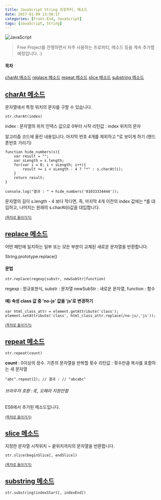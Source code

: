 ```yaml
---
title: JavaScript String 프로퍼티, 메소드
date: 2017-01-09 13:58:17
categories: [Front-End, JavaScript]
tags: [JavaScript, String]
---
```


![JavaScript](/image/js.png)

> Free Project를 진행하면서 자주 사용하는 프로퍼티, 메소드 등을 계속 추가할 예정입니다. :)

#### 목차
[charAt 메소드](#charAt-메소드)
[replace 메소드](#replace-메소드)
[repeat 메소드](#repeat-메소드)
[slice 메소드](#slice-메소드)
[substring 메소드](#substring-메소드)

## [charAt 메소드](https://developer.mozilla.org/ko/docs/Web/JavaScript/Reference/Global_Objects/String/charAt)
문자열에서 특정 위치의 문자를 구할 수 있습니다.

```
str.charAt(index)
```
index : 문자열의 위치 인덱스 값으로 0부터 시작
리턴값 : index 위치의 문자

알고리즘 코드에 올린 내용입니다.
마지막 번호 4개를 제외하고 *로 보이게 하기 (핸드폰번호 가리기)
```
function hide_numbers(s){
	var result = "";
	var sLength = s.length;
	for(var i = 0; i < sLength; i++){
		result += i < sLength - 4 ? "*" : s.charAt(i);
	}
	return result;
}

console.log("결과 : " + hide_numbers('01033334444'));
```

문자열의 길이 s.length - 4 보다 작다면, 즉, 마지막 4개 이전의 index 값에는 *를 대입하고, 나머지는 원래의 s.charAt(i)값을 대입합니다.

<sup>[(목차로 돌아가기)](#목차)</sup>

## [replace 메소드](https://developer.mozilla.org/en-US/docs/Web/JavaScript/Reference/Global_Objects/String/replace)
어떤 패턴에 일치하는 일부 또는 모든 부분이 교체된 새로운 문자열을 반환합니다.

String.prototype.replace()

#### 문법
```
str.replace(regexp|substr, newSubStr|function)
```
regexp : 정규표현식, substr : 문자열
newSubStr : 새로운 문자열, function : 함수

#### 예) 속성 class 값 중 'no-js' 값을 'js'로 변경하기
```
var html_class_attr = element.getAttribute('class');
element.setAttribute('class', html_class_attr.replace(/no-js/,'js'));
```

<sup>[(목차로 돌아가기)](#목차)</sup>

## [repeat 메소드](https://developer.mozilla.org/en-US/docs/Web/JavaScript/Reference/Global_Objects/String/repeat)

```
str.repeat(count)
```
**count** : 0이상의 정수. 기존의 문자열을 반복할 횟수
리턴값 : 횟수만큼 복사를 포함하는 새 문자열

```
"abc".repeat(2); // 결과 : // "abcabc"
```

###### 브라우저 호환 : IE, 오페라 지원안함
ES6에서 추가된 메소드입니다.

<sup>[(목차로 돌아가기)](#목차)</sup>

## [slice 메소드](https://developer.mozilla.org/en-US/docs/Web/JavaScript/Reference/Global_Objects/String/slice)
지정한 문자열 시작위치 ~ 끝위치까지의 문자열을 반환합니다.

```
str.slice(beginSlice[, endSlice])
```

<sup>[(목차로 돌아가기)](#목차)</sup>

## [substring 메소드](https://developer.mozilla.org/en-US/docs/Web/JavaScript/Reference/Global_Objects/String/substring)

```
str.substring(indexStart[, indexEnd])
```
